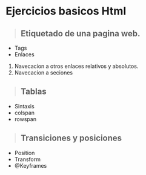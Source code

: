 
# Ejercicios basicos Html

>##  Etiquetado de una pagina web.
* Tags
* Enlaces
1. Navecacion a otros enlaces relativos y absolutos.
2. Navecacion a seciones

>## Tablas

* Sintaxis
* colspan
* rowspan

>## Transiciones y posiciones

* Position
* Transform
* @Keyframes